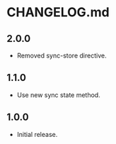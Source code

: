 # CHANGELOG.md

## 2.0.0

- Removed sync-store directive.

## 1.1.0

- Use new sync state method.

## 1.0.0

- Initial release.
